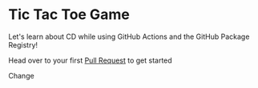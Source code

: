 # Tic Tac Toe Game

Let's learn about CD while using GitHub Actions and the GitHub Package Registry!


Head over to your first [Pull Request](../../pull/1) to get started

Change
